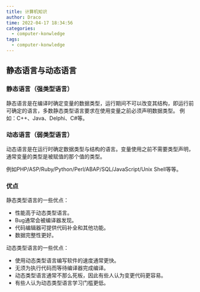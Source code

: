 ```yaml
---
title: 计算机知识
author: Draco
time: 2022-04-17 18:34:56
categories: 
  - computer-konwledge
tags: 
  - computer-konwledge
---
```




## 静态语言与动态语言



### 静态语言（强类型语言）

静态语言是在编译时确定变量的数据类型，运行期间不可以改变其结构，即运行前可确定的语言，多数静态类型语言要求在使用变量之前必须声明数据类型。 
例如：C++、Java、Delphi、C#等。



### 动态语言（弱类型语言）

动态语言是在运行时确定数据类型与结构的语言。变量使用之前不需要类型声明，通常变量的类型是被赋值的那个值的类型。 

例如PHP/ASP/Ruby/Python/Perl/ABAP/SQL/JavaScript/Unix Shell等等。



### 优点

静态类型语言的一些优点：

- 性能高于动态类型语言。
- Bug通常会被编译器发现。
- 代码编辑器可提供代码补全和其他功能。
- 数据完整性更好。



动态类型语言的一些优点：

- 使用动态类型语言编写软件的速度通常更快。
- 无须为执行代码而等待编译器完成编译。
- 动态类型语言通常不那么死板，因此有些人认为变更代码更容易。
- 有些人认为动态类型语言学习门槛更低。



